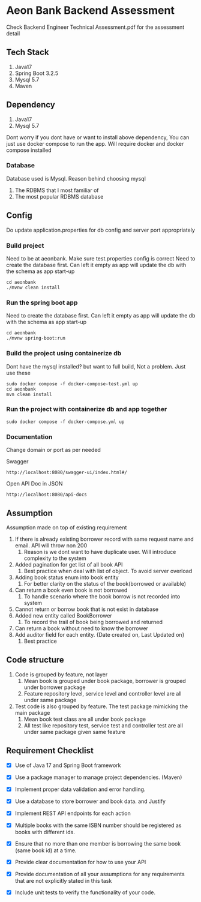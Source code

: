 # Aeon Bank Backend Assessment
Check Backend Engineer Technical Assessment.pdf for the assessment detail

## Tech Stack
1. Java17
2. Spring Boot 3.2.5
3. Mysql 5.7
4. Maven

## Dependency
1. Java17
2. Mysql 5.7

Dont worry if you dont have or want to install above dependency, You can just use docker compose to run the app. Will require docker and docker compose installed

### Database
Database used is Mysql.
Reason behind choosing mysql
1. The RDBMS that I most familiar of
2. The most popular RDBMS database

## Config
Do update application.properties for db config and server port appropriately

### Build project
Need to be at aeonbank. Make sure test.properties config is correct
Need to create the database first. Can left it empty as app will update the db with the schema as app start-up
```
cd aeonbank
./mvnw clean install
```

### Run the spring boot app
Need to create the database first. Can left it empty as app will update the db with the schema as app start-up
```
cd aeonbank
./mvnw spring-boot:run
```

### Build the project using containerize db
Dont have the mysql installed? but want to full build, Not a problem. Just use these
```
sudo docker compose -f docker-compose-test.yml up
cd aeonbank
mvn clean install
```

### Run the project with containerize db and app together
```
sudo docker compose -f docker-compose.yml up
```

### Documentation
Change domain or port as per needed

Swagger
```
http://localhost:8080/swagger-ui/index.html#/
```

Open API Doc in JSON
```
http://localhost:8080/api-docs
```

## Assumption
Assumption made on top of existing requirement
1. If there is already existing borrower record with same request name and email. API will throw non 200
   1. Reason is we dont want to have duplicate user. Will introduce complexity to the system
2. Added pagination for get list of all book API
   1. Best practice when deal with list of object. To avoid server overload
3. Adding book status enum into book entity
   1. For better clarity on the status of the book(borrowed or available)
4. Can return a book even book is not borrowed
   1. To handle scenario where the book borrow is not recorded into system
5. Cannot return or borrow book that is not exist in database
6. Added new entity called BookBorrower
   1. To record the trail of book being borrowed and returned
7. Can return a book without need to know the borrower
8. Add auditor field for each entity. {Date created on, Last Updated on}
   1. Best practice


## Code structure
1. Code is grouped by feature, not layer
   1. Mean book is grouped under book package, borrower is grouped under borrower package
   2. Feature repository level, service level and controller level are all under same package
1. Test code is also grouped by feature. The test package mimicking the main package
   1. Mean book test class are all under book package
   2. All test like repository test, service test and controller test are all under same package given same feature

## Requirement Checklist
- [X] Use of Java 17 and Spring Boot framework
- [X] Use a package manager to manage project dependencies. (Maven)
- [X] Implement proper data validation and error handling.
- [X] Use a database to store borrower and book data. and Justify
- [X] Implement REST API endpoints for each action
- [X] Multiple books with the same ISBN number should be registered as books with different
  ids.
- [X] Ensure that no more than one member is borrowing the same book (same book id) at a
  time.
- [X] Provide clear documentation for how to use your API
- [X] Provide documentation of all your assumptions for any requirements that are not
  explicitly stated in this task
- [X] Include unit tests to verify the functionality of your code.

